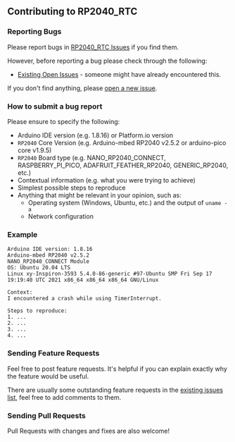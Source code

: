 ## Contributing to RP2040_RTC

### Reporting Bugs

Please report bugs in [RP2040_RTC Issues](https://github.com/khoih-prog/RP2040_RTC/issues) if you find them.

However, before reporting a bug please check through the following:

* [Existing Open Issues](https://github.com/khoih-prog/RP2040_RTC/issues) - someone might have already encountered this.

If you don't find anything, please [open a new issue](https://github.com/khoih-prog/RP2040_RTC/issues/new).

### How to submit a bug report

Please ensure to specify the following:

* Arduino IDE version (e.g. 1.8.16) or Platform.io version
* `RP2040` Core Version (e.g. Arduino-mbed RP2040 v2.5.2 or arduino-pico core v1.9.5)
* `RP2040` Board type (e.g. NANO_RP2040_CONNECT, RASPBERRY_PI_PICO, ADAFRUIT_FEATHER_RP2040, GENERIC_RP2040, etc.)
* Contextual information (e.g. what you were trying to achieve)
* Simplest possible steps to reproduce
* Anything that might be relevant in your opinion, such as:
  * Operating system (Windows, Ubuntu, etc.) and the output of `uname -a`
  * Network configuration


### Example

```
Arduino IDE version: 1.8.16
Arduino-mbed RP2040 v2.5.2
NANO_RP2040_CONNECT Module
OS: Ubuntu 20.04 LTS
Linux xy-Inspiron-3593 5.4.0-86-generic #97-Ubuntu SMP Fri Sep 17 19:19:40 UTC 2021 x86_64 x86_64 x86_64 GNU/Linux

Context:
I encountered a crash while using TimerInterrupt.

Steps to reproduce:
1. ...
2. ...
3. ...
4. ...
```

### Sending Feature Requests

Feel free to post feature requests. It's helpful if you can explain exactly why the feature would be useful.

There are usually some outstanding feature requests in the [existing issues list](https://github.com/khoih-prog/RP2040_RTC/issues?q=is%3Aopen+is%3Aissue+label%3Aenhancement), feel free to add comments to them.

### Sending Pull Requests

Pull Requests with changes and fixes are also welcome!
